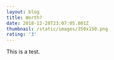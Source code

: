 ```yaml
---
layout: blog
title: Worth?
date: 2018-12-28T23:07:05.801Z
thumbnail: /static/images/350x150.png
rating: '3'
---
```

This is a test.
